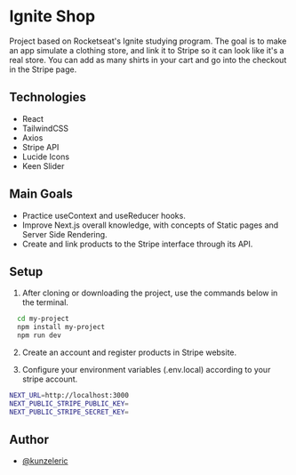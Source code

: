 # Ignite Shop
Project based on Rocketseat's Ignite studying program.
The goal is to make an app simulate a clothing store, and link it to Stripe so it can look like it's a real store.
You can add as many shirts in your cart and go into the checkout in the Stripe page.

## Technologies

- React
- TailwindCSS
- Axios
- Stripe API
- Lucide Icons
- Keen Slider

## Main Goals

- Practice useContext and useReducer hooks.
- Improve Next.js overall knowledge, with concepts of Static pages and Server Side Rendering.
- Create and link products to the Stripe interface through its API.

## Setup

1. After cloning or downloading the project, use the commands below in the terminal.

```bash
  cd my-project
  npm install my-project
  npm run dev
```

2. Create an account and register products in Stripe website.

3. Configure your environment variables (.env.local) according to your stripe account.

```bash
NEXT_URL=http://localhost:3000
NEXT_PUBLIC_STRIPE_PUBLIC_KEY=
NEXT_PUBLIC_STRIPE_SECRET_KEY=
```

## Author

- [@kunzeleric](https://www.github.com/kunzeleric)
